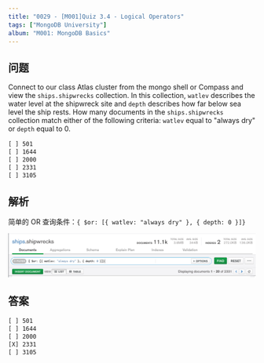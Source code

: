```yaml
---
title: "0029 - [M001]Quiz 3.4 - Logical Operators"
tags: ["MongoDB University"]
album: "M001: MongoDB Basics"
---
```


## 问题

Connect to our class Atlas cluster from the mongo shell or Compass and view the `ships.shipwrecks` collection. In this collection, `watlev` describes the water level at the shipwreck site and `depth` describes how far below sea level the ship rests. How many documents in the `ships.shipwrecks` collection match either of the following criteria: `watlev` equal to "always dry" or `depth` equal to 0.

```
[ ] 501
[ ] 1644
[ ] 2000
[ ] 2331
[ ] 3105
```

## 解析

简单的 OR 查询条件：`{ $or: [{ watlev: "always dry" }, { depth: 0 }]}`

![](/assets/images/2019/0029/answer.png)

## 答案

```
[ ] 501
[ ] 1644
[ ] 2000
[X] 2331
[ ] 3105
```

